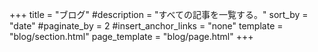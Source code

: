 +++
title = "ブログ"
#description = "すべての記事を一覧する。"
sort_by = "date"
#paginate_by = 2
#insert_anchor_links = "none"
template = "blog/section.html"
page_template = "blog/page.html"
+++
